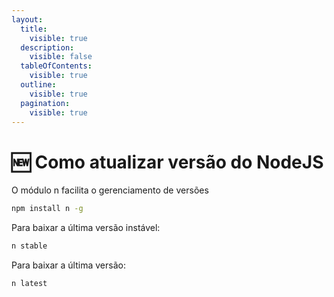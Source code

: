```yaml
---
layout:
  title:
    visible: true
  description:
    visible: false
  tableOfContents:
    visible: true
  outline:
    visible: true
  pagination:
    visible: true
---
```


# 🆕 Como atualizar versão do NodeJS

O módulo n facilita o gerenciamento de versões

```sh
npm install n -g
```

Para baixar a última versão instável:&#x20;

```sh
n stable
```

Para baixar a última versão:

```sh
n latest
```

